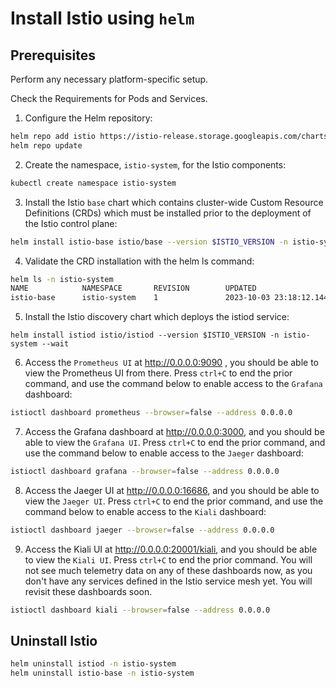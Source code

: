 # Install Istio using `helm`

## Prerequisites
Perform any necessary platform-specific setup.

Check the Requirements for Pods and Services.



1. Configure the Helm repository:

```sh
helm repo add istio https://istio-release.storage.googleapis.com/charts
helm repo update
```

2. Create the namespace, `istio-system`, for the Istio components:

```sh
kubectl create namespace istio-system
```

3. Install the Istio `base` chart which contains cluster-wide Custom Resource Definitions (CRDs) which must be installed prior to the deployment of the Istio control plane:

```sh
helm install istio-base istio/base --version $ISTIO_VERSION -n istio-system --set defaultRevision=default
```

4. Validate the CRD installation with the helm ls command:

```sh
helm ls -n istio-system
NAME            NAMESPACE       REVISION        UPDATED                                 STATUS          CHART           APP VERSION
istio-base      istio-system    1               2023-10-03 23:18:12.144454 +0700 +07    deployed        base-1.17.6     1.17.6  
```

5. Install the Istio discovery chart which deploys the istiod service:

```
helm install istiod istio/istiod --version $ISTIO_VERSION -n istio-system --wait
```

6. Access the `Prometheus UI` at http://0.0.0.0:9090 , you should be able to view the Prometheus UI from there. Press `ctrl+C` to end the prior command, and use the command below to enable access to the `Grafana` dashboard:

```sh
istioctl dashboard prometheus --browser=false --address 0.0.0.0
```

7. Access the Grafana dashboard at http://0.0.0.0:3000, and you should be able to view the `Grafana UI`. Press `ctrl+C` to end the prior command, and use the command below to enable access to the `Jaeger` dashboard:

```sh
istioctl dashboard grafana --browser=false --address 0.0.0.0
```

8. Access the Jaeger UI at http://0.0.0.0:16686, and you should be able to view the `Jaeger UI`. Press `ctrl+C` to end the prior command, and use the command below to enable access to the `Kiali` dashboard:

```sh
istioctl dashboard jaeger --browser=false --address 0.0.0.0
```

9. Access the Kiali UI at http://0.0.0.0:20001/kiali, and you should be able to view the `Kiali UI`. Press `ctrl+C` to end the prior command. You will not see much telemetry data on any of these dashboards now, as you don't have any services defined in the Istio service mesh yet. You will revisit these dashboards soon.

```sh
istioctl dashboard kiali --browser=false --address 0.0.0.0
```

## Uninstall Istio

```sh
helm uninstall istiod -n istio-system
helm uninstall istio-base -n istio-system
```